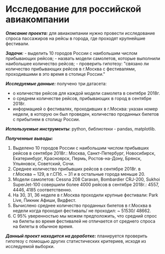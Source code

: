 # **Исследование для российской авиакомпании**

***Описание проекта:*** для авиакомпании нужно провести исследование спроса пассажиров на рейсы в города, где проходят крупнейшие фестивали.

***Задачи:***
    - выделить 10 городов России с наибольшим числом прибывающих рейсов;
    - назвать модели самолетов, которые выполнили наибольшее количество рейсов;
    - проверить гипотезу: "связано ли количество прибывающих рейсов в г.Москва с фестивалями, проходившими в это время в столице России."
    
***Исследуемые данные:***
    получено три датасета:
  - о количестве рейсов для каждой модели самолета в сентябре 2018г.
  - о среднем количестве рейсов, прибывающих в город в сентябре 2018г.
  - информацией о фестивалях, проходивших в г.Москва: указан номер недели, в которую он был проведен, количество проданных билетов с прибытием в столицу России. 

***Используемые инструменты***: python, библиотеки - pandas, matplotlib.

***Полученные выводы:***
   1. Выделено 10 городов России с наибольшим числом прибывших рейсов в сентябре 2018г.: Москва, Санкт-Петербург, Новосибирск, Екатеринбург, Красноярск, Пермь, Ростов-на-Дону, Брянск, Ульяновск, Советский, Сочи.
   1. Среднее количество прибывших рейсов в сентябре 2018г. в г.Москва ~ 129, в г.СПб. ~ 31 и в остальные города меньше 20.
   1. Модели самолетов: Cessna 208 Caravan, Bombardier CRJ-200, Sukhoi SuperJet-100 совершили более 4000 рейсов в сентябре 2018г.: 4557, 4446, 4185 соответственно.
   1. На 30, 31, 36 неделе в г.Москва проходили крупные фестивали: Park Live, Пикник Афиши, Видфест.
   1. Вычислено среднее количество проданных билетов в г.Москва в недели когда проходил фестиваль/ не проходил: ~ 51530/ 48662.
   1. С 95% уверенностью мы можем предположить, что средний спрос на билеты во время фестивалей не отличается от среднего спроса на билеты в обычное время.
   
***Данный проект находится на доработке:***
планируется проверить гипотезу с помощью других статистических критериев, исходя из исследуемой выборки.
